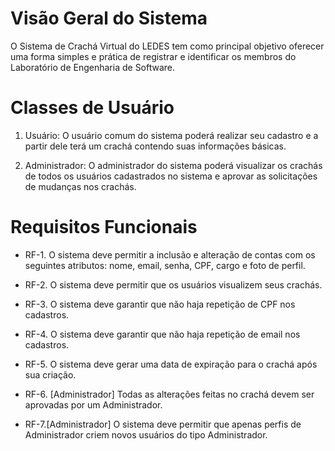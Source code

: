 # Visão Geral do Sistema
O Sistema de Crachá Virtual do LEDES tem como principal objetivo oferecer uma forma simples e prática de registrar e identificar os membros do Laboratório de Engenharia de Software. 

# Classes de Usuário
1. Usuário: O usuário comum do sistema poderá realizar seu cadastro e a partir dele terá um crachá contendo suas informações básicas. 

2. Administrador: O administrador do sistema poderá visualizar os crachás de todos os usuários cadastrados no sistema e aprovar as solicitações de mudanças nos crachás.

# Requisitos Funcionais
- RF-1. O sistema deve permitir a inclusão e alteração de contas com os seguintes atributos: nome, email, senha, CPF, cargo e foto de perfil.

- RF-2. O sistema deve permitir que os usuários visualizem seus crachás.

- RF-3. O sistema deve garantir que não haja repetição de CPF nos cadastros.

- RF-4. O sistema deve garantir que não haja repetição de email nos cadastros.

- RF-5. O sistema deve gerar uma data de expiração para o crachá após sua criação.

- RF-6. [Administrador] Todas as alterações feitas no crachá devem ser aprovadas por um Administrador. 

- RF-7.[Administrador] O sistema deve permitir que apenas perfis de Administrador criem novos usuários do tipo Administrador.

